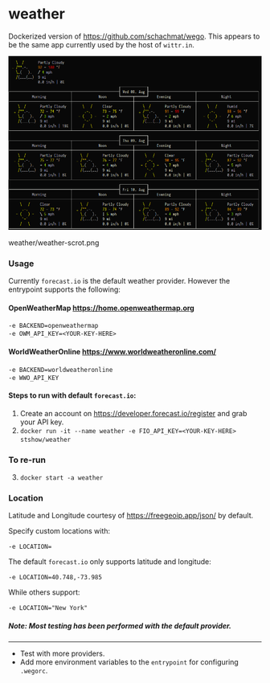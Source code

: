 # weather

Dockerized version of https://github.com/schachmat/wego. 
This appears to be the same app currently used by the host of `wittr.in`.

![Screenshot](https://raw.githubusercontent.com/stshow/weather/master/weather-scrot.png)

 weather/weather-scrot.png 
### Usage

Currently `forecast.io` is the default weather provider. However the entrypoint supports the following:

#### OpenWeatherMap https://home.openweathermap.org

```
-e BACKEND=openweathermap
-e OWM_API_KEY=<YOUR-KEY-HERE>
```

#### WorldWeatherOnline https://www.worldweatheronline.com/

```
-e BACKEND=worldweatheronline
-e WWO_API_KEY
```

#### Steps to run with default `forecast.io`:

1. Create an account on https://developer.forecast.io/register and grab your API key.
2. `docker run -it --name weather -e FIO_API_KEY=<YOUR-KEY-HERE> stshow/weather`

### To re-run
3. `docker start -a weather`

### Location 
Latitude and Longitude courtesy of https://freegeoip.app/json/ by default.

Specify custom locations with:

```
-e LOCATION=
```
The default `forecast.io` only supports latitude and longitude:

```
-e LOCATION=40.748,-73.985
```

While others support:

```
-e LOCATION="New York"
```
##### Note: Most testing has been performed with the default provider.
---
- Test with more providers. 
- Add more environment variables to the `entrypoint` for configuring `.wegorc`. 
